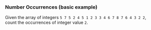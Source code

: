 ### Number Occurrences (basic example)

Given the array of integers ```5 7 5 2 4 5 1 2 3 3 4 6 7 8 7 6 4 3 2 2```, count the occurrences of integer value ```2```.
